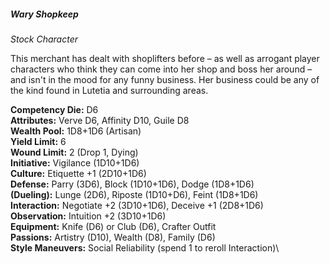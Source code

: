##### Wary Shopkeep

*Stock Character*

This merchant has dealt with shoplifters before – as well as arrogant
player characters who think they can come into her shop and boss her around –
and isn't in the mood for any funny business. Her business could be any
of the kind found in Lutetia and surrounding areas.

**Competency Die:** D6\
**Attributes:** Verve D6, Affinity D10, Guile D8\
**Wealth Pool:** 1D8+1D6 (Artisan)\
**Yield Limit:** 6\
**Wound Limit:** 2 (Drop 1, Dying)\
**Initiative:** Vigilance (1D10+1D6)\
**Culture:** Etiquette +1 (2D10+1D6)\
**Defense:** Parry (3D6), Block (1D10+1D6), Dodge (1D8+1D6)\
**(Dueling):** Lunge (2D6), Riposte (1D10+D6), Feint (1D8+1D6)\
**Interaction:** Negotiate +2 (3D10+1D6), Deceive +1 (2D8+1D6)\
**Observation:** Intuition +2 (3D10+1D6)\
**Equipment:** Knife (D6) or Club (D6), Crafter Outfit\
**Passions:** Artistry (D10), Wealth (D8), Family (D6)\
**Style Maneuvers:** Social Reliability (spend 1 to reroll Interaction)\
